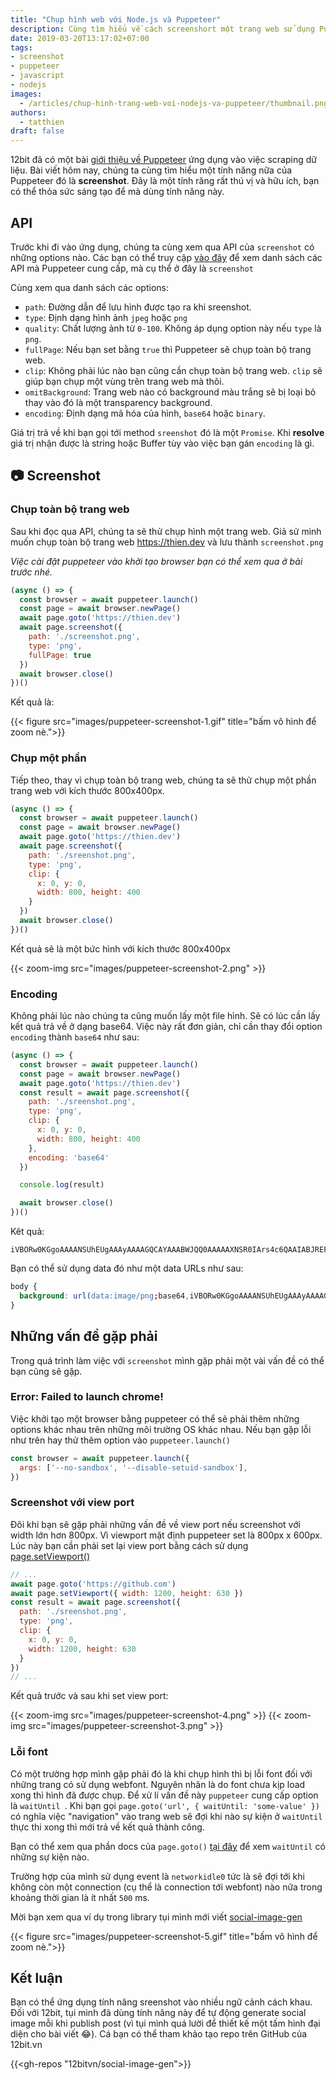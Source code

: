 ```yaml
---
title: "Chụp hình web với Node.js và Puppeteer"
description: Cùng tìm hiểu về cách screenshort một trang web sử dụng Puppeteer
date: 2019-03-20T13:17:02+07:00
tags:
- screenshot
- puppeteer
- javascript
- nodejs
images:
  - /articles/chup-hinh-trang-web-voi-nodejs-va-puppeteer/thumbnail.png
authors:
  - tatthien
draft: false
---
```


12bit đã có một bài [giới thiệu về Puppeteer](/articles/lay-du-lieu-web-voi-nodejs-va-puppeteer/) ứng dụng vào việc scraping dữ liệu. Bài viết hôm nay, chúng ta cùng tìm hiểu một tính năng nữa của Puppeteer đó là **screenshot**. Đây là một tính răng rất thú vị và hữu ích, bạn có thể thỏa sức sáng tạo để mà dùng tính năng này.

## API
Trước khi đi vào ứng dụng, chúng ta cùng xem qua API của `screenshot` có những options nào. Các bạn có thể truy cập [vào đây](https://github.com/GoogleChrome/puppeteer/blob/master/docs/api.md#pagescreenshotoptions) để xem danh sách các API mà Puppeteer cung cấp, mà cụ thể ở đây là `screenshot`

Cùng xem qua danh sách các options:

- `path`: Đường dẫn để lưu hình được tạo ra khi sreenshot.
- `type`: Định dạng hình ảnh `jpeg` hoặc `png`
- `quality`: Chất lượng ảnh từ `0-100`. Không áp dụng option này nếu `type` là `png`.
- `fullPage`: Nếu bạn set bằng `true` thì Puppeteer sẽ chụp toàn bộ trang web.
- `clip`: Không phải lúc nào bạn cũng cần chụp toàn bộ trang web. `clip` sẽ giúp bạn chụp một vùng trên trang web mà thôi.
- `omitBackground`: Trang web nào có background màu trắng sẽ bị loại bỏ thay vào đó là một transparency background.
- `encoding`: Định dạng mã hóa của hình, `base64` hoặc `binary`.

Giá trị trả về khi bạn gọi tới method `sreenshot` đó là một `Promise`. Khi **resolve** giá trị nhận được là string hoặc Buffer tùy vào việc bạn gán `encoding` là gì.

## 📷 Screenshot

### Chụp toàn bộ trang web
Sau khi đọc qua API, chúng ta sẽ thử chụp hình một trang web. Giả sử mình muốn chụp toàn bộ trang web https://thien.dev và lưu thành `screenshot.png`

*Việc cài đặt puppeteer vào khởi tạo browser bạn có thể xem qua ở bài trước nhé.*

```js
(async () => {
  const browser = await puppeteer.launch()
  const page = await browser.newPage()
  await page.goto('https://thien.dev')
  await page.screenshot({
    path: './screenshot.png',
    type: 'png',
    fullPage: true
  })
  await browser.close()
})()
```

Kết quả là:

{{< figure src="images/puppeteer-screenshot-1.gif" title="bấm vô hình để zoom nè.">}}

### Chụp một phần

Tiếp theo, thay vì chụp toàn bộ trang web, chúng ta sẽ thử chụp một phần trang web với kích thước 800x400px.

```js
(async () => {
  const browser = await puppeteer.launch()
  const page = await browser.newPage()
  await page.goto('https://thien.dev')
  await page.screenshot({
    path: './sreenshot.png',
    type: 'png',
    clip: {
      x: 0, y: 0,
      width: 800, height: 400
    }
  })
  await browser.close()
})()
```

Kết quả sẽ là một bức hình với kích thước 800x400px

{{< zoom-img src="images/puppeteer-screenshot-2.png" >}}

### Encoding

Không phải lúc nào chúng ta cũng muốn lấy một file hình. Sẽ có lúc cần lấy kết quả trả về ở dạng base64. Việc này rất đơn giản, chỉ cần thay đổi option `encoding` thành `base64` như sau:

```js
(async () => {
  const browser = await puppeteer.launch()
  const page = await browser.newPage()
  await page.goto('https://thien.dev')
  const result = await page.screenshot({
    path: './sreenshot.png',
    type: 'png',
    clip: {
      x: 0, y: 0,
      width: 800, height: 400
    },
    encoding: 'base64'
  })

  console.log(result)

  await browser.close()
})()
```

Kêt quả:

```
iVBORw0KGgoAAAANSUhEUgAAAyAAAAGQCAYAAABWJQQ0AAAAAXNSR0IArs4c6QAAIABJREFUeJzs3Xd8VfX9x/H395x7k5CEEMIMYQcQEWUPV90o4AT3qnWPOlt3f21tra12WEe1FXdbxQkqirPgRkWWKCPsvUcSRpJ7zvf3xw03uSSBjJsTgq/n48GDc8/6fs64N...
```

Bạn có thể sử dụng data đó như một data URLs như sau:

```css
body {
  background: url(data:image/png;base64,iVBORw0KGgoAAAANSUhEUgAAAyAAAAGQCAYAAABWJQQ0AAAAAXNSR0IAr...)
}
```

## Những vấn đề gặp phải

Trong quá trình làm việc với `screenshot` mình gặp phải một vài vấn đề có thể bạn cũng sẽ gặp.

### Error: Failed to launch chrome!

Việc khởi tạo một browser bằng puppeteer có thể sẽ phải thêm những options khác nhau trên những môi trường OS khác nhau. Nếu bạn gặp lỗi như trên hay thử thêm option vào `puppeteer.launch()`

```js
const browser = await puppeteer.launch({
  args: ['--no-sandbox', '--disable-setuid-sandbox'],
})
```

### Screenshot với view port

Đôi khi bạn sẽ gặp phải những vấn đề về view port nếu screenshot với width lớn hơn 800px. Vì viewport mặt định puppeteer set là 800px x 600px. Lúc này bạn cần phải set lại view port bằng cách sử dụng [page.setViewport()](https://github.com/GoogleChrome/puppeteer/blob/v1.13.0/docs/api.md#pagesetviewportviewport)

```js
// ...
await page.goto('https://github.com')
await page.setViewport({ width: 1200, height: 630 })
const result = await page.screenshot({
  path: './sreenshot.png',
  type: 'png',
  clip: {
    x: 0, y: 0,
    width: 1200, height: 630
  }
})
// ...
```

Kết quả trước và sau khi set view port:

{{< zoom-img src="images/puppeteer-screenshot-4.png" >}}
{{< zoom-img src="images/puppeteer-screenshot-3.png" >}}

### Lỗi font

Có một trường hợp mình gặp phải đó là khi chụp hình thì bị lỗi font đối với những trang có sử dụng webfont. Nguyên nhân là do font chưa kịp load xong thì hình đã được chụp. Để xử lí vấn đề này `puppeteer` cung cấp option là `waitUntil `. Khi bạn gọi `page.goto('url', { waitUntil: 'some-value' })` có nghĩa việc "navigation" vào trang web sẽ đợi khi nào sự kiện ở `waitUntil` thực thi xong thì mới trả về kết quả thành công.

Bạn có thể xem qua phần docs của `page.goto()` [tại đây](https://pptr.dev/#?product=Puppeteer&version=v1.13.0&show=api-pagegotourl-options) để xem `waitUntil` có những sự kiện nào.

Trường hợp của mình sử dụng event là `networkidle0` tức là sẽ đợi tới khi không còn một connection (cụ thể là connection tới webfont) nào nữa trong khoảng thời gian là ít nhất `500` ms.

Mời bạn xem qua ví dụ trong library tụi mình mới viết [social-image-gen](https://github.com/12bitvn/social-image-gen)

{{< figure src="images/puppeteer-screenshot-5.gif" title="bấm vô hình để zoom nè.">}}

## Kết luận

Bạn có thể ứng dụng tính năng sreenshot vào nhiều ngữ cảnh cách khau. Đối với 12bit, tụi mình đã dùng tính năng này để tự động generate social image mỗi khi publish post (vì tụi mình quá lười để thiết kế một tấm hình đại diện cho bài viết :joy:). Cá bạn có thể tham khảo tạo repo trên GitHub của 12bit.vn

{{<gh-repos "12bitvn/social-image-gen">}}
